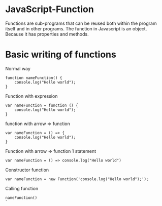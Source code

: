 # JavaScript-Function

Functions are sub-programs that can be reused both within the program itself and in other programs.
The function in Javascript is an object. Because it has properties and methods.

# Basic writing of functions

Normal way

```
function nameFunction() {
    console.log("Hello world");
}
```

Function with expression

```
var nameFunction = function () {
    console.log("Hello world");
}
```

function with arrow => function

```
var nameFunction = () => {
    console.log("Hello world");
}
```

Function with arrow => function 1 statement

```
var nameFunction = () => console.log("Hello world")
```

Constructor function

```
var nameFunction = new Function('console.log("Hello world");');
```

Calling function

```
nameFunction()
`
```
